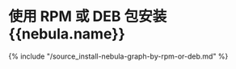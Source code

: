 # 使用 RPM 或 DEB 包安装 {{nebula.name}} 

{% include "/source_install-nebula-graph-by-rpm-or-deb.md" %}
<!-- The line above is for content reusing. The source file is in the docs-2.0/reuse directory. -->
